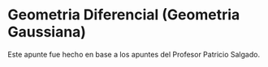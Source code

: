 # Geometria Diferencial (Geometria Gaussiana)

Este apunte fue hecho en base a los apuntes del Profesor Patricio Salgado.
